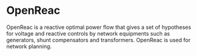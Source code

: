 # OpenReac
OpenReac is a reactive optimal power flow that gives a set of hypotheses for voltage and reactive controls by network equipments such as generators, shunt compensators and transformers. OpenReac is used for network planning.

